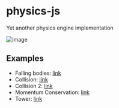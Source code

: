 # physics-js

Yet another physics engine implementation

![image](https://user-images.githubusercontent.com/1194059/201300307-5bf1a4e6-1073-456e-a240-445a31ff2eb2.png)

## Examples

- Falling bodies: [link](https://dra1ex.github.io/physics-js/examples/falling)
- Collision: [link](https://dra1ex.github.io/physics-js/examples/collision)
- Collision 2: [link](https://dra1ex.github.io/physics-js/examples/collision2)
- Momentum Conservation: [link](https://dra1ex.github.io/physics-js/examples/momentum_conservation)
- Tower: [link](https://dra1ex.github.io/physics-js/examples/tower)
